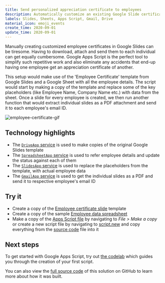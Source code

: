 ```yaml
---
title: Send personalized appreciation certificate to employees
description: Automatically customize an existing Google Slide certificate template with employee data in Google Sheets and share them using Gmail.
labels: Slides, Sheets, Apps Script, Gmail, Drive
material_icon: emoji_events
create_time: 2020-09-01
update_time: 2020-09-01
---
```


Manually creating customized employee certificates in Google Slides can be tiresome. Having to download, attach and send them to each individual can get equally cumbersome. Google Apps Script is the perfect tool to simplify such repetitive work and also eliminate any accidents that end-up having one employee get an appreciation certificate of another.

This setup would make use of the 'Employee Certificate' template from Google Slides and a Google Sheet with all the employee details. The script would start by making a copy of the template and replace some of the key placeholders (like Employee Name, Company Name etc.) with data from the sheet. Once a slide for every employee is created, we then run another function that would extract individual slides as a PDF attachment and send it to each employee's email ID.

![employee-certificate-gif](https://user-images.githubusercontent.com/37455462/91755079-25f56280-ebe8-11ea-9b19-725744400893.gif)

## Technology highlights
- The [`DriveApp` service](https://developers.google.com/apps-script/reference/drive/drive-app) is used to make copies of the original Google Slides template
- The [`SpreadsheetApp` service](https://developers.google.com/apps-script/reference/spreadsheet/spreadsheet-app) is used to refer employee details and update the status against each of them
- The [`SlidesApp` service](https://developers.google.com/apps-script/reference/slides/slides-app) is used to replace the placeholders from the template, with actual employee data
- The [`GmailApp` service](https://developers.google.com/apps-script/reference/gmail/gmail-app) is used to get the individual slides as a PDF and send it to respective employee's email ID

## Try it
- Create a copy of the [Employee certificate slide](https://docs.google.com/presentation/d/1bFj09xI7g_kbA76Xb60tYyxVdi-zrpm6zQ6gu696vKs/copy) template
- Create a copy of the sample [Employee data spreadsheet](https://docs.google.com/spreadsheets/d/1cgK1UETpMF5HWaXfRE6c0iphWHhl7v-dQ81ikFtkIVk/copy)
- Make a copy of the [Apps Script file](https://script.google.com/d/1cjD-P2NQrbshysRGUsGTwmH_V1BF_RSNSjzfHSvfFHTZ4a8npFCe5GNB/edit) by navigating to *File > Make a copy* or create a new script file by navigating to [script.new](https://script.new) and copy everything from the [source code](src/Code.gs) file into it

## Next steps

To get started with Google Apps Script, try out [the codelab](https://codelabs.developers.google.com/codelabs/apps-script-intro) which guides you through the creation of your first script.

You can also view the [full source code](https://github.com/schoraria911/google-apps-script/blob/master/Random/Employee%20certificate/code.gs) of this solution on GitHub to learn more about how it was built.
